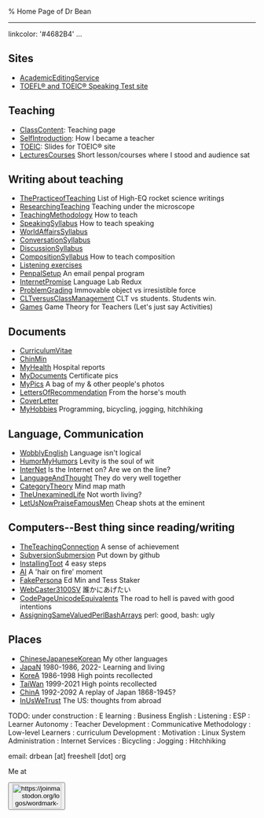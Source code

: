 % Home Page of Dr Bean

---
linkcolor: '#4682B4'
...

<!--

[yengtungpho yeinswuk](http://localmap.co.kr/web/splus/kmap/list.php?sigun=6110000&gugun=3180000&keyno=257)

[영등초여인숙](http://localmap.co.kr/web/splus/kmap/list.php?sigun=6110000&gugun=3180000&keyno=257)

-->

## Sites

- [AcademicEditingService](AcademicEditingService.html)
- [TOEFL® and TOEIC® Speaking Test site](toeflic)

<!-- end of list -->

## Teaching

-   [ClassContent](Contents.html): Teaching page
-   [SelfIntroduction](SelfIntroduction.html): How I became a teacher
-   [TOEIC](TOEIC.html): Slides for TOEIC® site
- [LecturesCourses](LecturesCourses.html) Short lesson/courses where I stood and audience sat

<!-- end of list -->

## Writing about teaching

- [ThePracticeofTeaching](ThePracticeofTeaching.html) List of High-EQ rocket science writings
- [ResearchingTeaching](ResearchingTeaching.html) Teaching under the microscope
-   [TeachingMethodology](TeachingMethodology.html) How to teach
-   [SpeakingSyllabus](SpeakingSyllabus.html) How to teach speaking
-   [WorldAffairsSyllabus](WorldAffairsSyllabus.html)
-   [ConversationSyllabus](ConversationSyllabus.html)
-   [DiscussionSyllabus](DiscussionSyllabus.html)
-   [CompositionSyllabus](CompositionSyllabus.html) How to teach composition
-   [Listening exercises](http://web.nuu.edu.tw/~greg/DictationExercises.html)
-   [PenpalSetup](PenpalSetup.html) An email penpal program
-   [InternetPromise](InternetPromise.html) Language Lab Redux
-   [ProblemGrading](ProblemGrading.html) Immovable object vs irresistible force
-   [CLTversusClassManagement](CLTversusClassManagement.html) CLT vs students. Students win.
-   [Games](Games.html) Game Theory for Teachers (Let's just say Activities)

## Documents

- [CurriculumVitae](CurriculumVitae.html)
- [ChinMin](ChinMin.html)
- [MyHealth](MyHealth.html) Hospital reports
- [MyDocuments](MyDocuments.html) Certificate pics
- [MyPics](http://drbean.sdf.org/pics) A bag of my & other people's photos
- [LettersOfRecommendation](LettersOfRecommendation.html) From the horse's mouth
- [CoverLetter](CoverLetter.html)
- [MyHobbies](MyHobbies.html) Programming, bicycling, jogging, hitchhiking

## Language, Communication

- [WobblyEnglish](WobblyEnglish.html) Language isn't logical
- [HumorMyHumors](HumorMyHumors.html) Levity is the soul of wit
- [InterNet](InterNet.html) Is the Internet on? Are we on the line?
- [LanguageAndThought](LanguageAndThought.html) They do very well together
- [CategoryTheory](CategoryTheory.html) Mind map math
- [TheUnexaminedLife](TheUnexaminedLife.html) Not worth living?
- [LetUsNowPraiseFamousMen](LetUsNowPraiseFamousMen.html) Cheap shots at the eminent

## Computers--Best thing since reading/writing 

- [TheTeachingConnection](TheTeachingConnection.html) A sense of achievement
- [SubversionSubmersion](SubversionSubmersion.html) Put down by github
- [InstallingToot](InstallingToot.html) 4 easy steps
- [AI](AI.html) A 'hair on fire' moment
- [FakePersona](FakePersona.html) Ed Min and Tess Staker
- [WebCaster3100SV](WebCaster3100SV.html) 誰かにあげたい
- [CodePageUnicodeEquivalents](CodePageUnicodeEquivalents.html) The road to hell is paved with good intentions
- [AssigningSameValuedPerlBashArrays](AssigningSameValuedPerlBashArrays.html) perl: good, bash: ugly

## Places

- [ChineseJapaneseKorean](ChineseJapaneseKorean.html) My other languages
- [JapaN](JapaN.html) 1980-1986, 2022- Learning and living
- [KoreA](KoreA.html) 1986-1998 High points recollected
- [TaiWan](TaiWan.html) 1999-2021 High points recollected
- [ChinA](ChinA.html) 1992-2092 A replay of Japan 1868-1945?
- [InUsWeTrust](InUsWeTrust.html) The US: thoughts from abroad

<!-- end of list -->

TODO: under construction
:   E learning
:   Business English
:   Listening
:   ESP
:   Learner Autonomy
:   Teacher Development
:   Communicative Methodology
:   Low-level Learners
:   curriculum Development
:   Motivation
:   Linux System Administration
:   Internet Services
:   Bicycling
:   Jogging
:   Hitchhiking

email: drbean [at] freeshell [dot] org

Me at
<form action='https://mastodon.sdf.org/@drbean'>
<button type='submit' class='btn'>
<img src='./mastodon.svg'
alt='https://joinmastodon.org/logos/wordmark-black-text.svg'
style='width:100px;height:50px'/>
</button></form>
